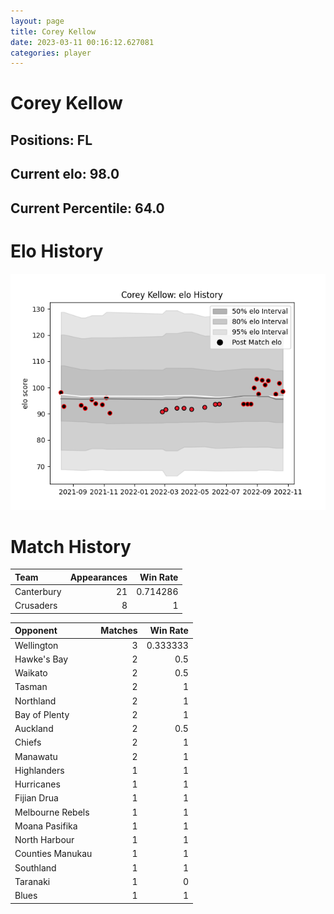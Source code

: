 ```yaml
---  
layout: page  
title: Corey Kellow  
date: 2023-03-11 00:16:12.627081  
categories: player  
---
```

# Corey Kellow

## Positions: FL

## Current elo: 98.0

## Current Percentile: 64.0

# Elo History


![elo history](history_CoreyKellow.png)
# Match History


| Team       |   Appearances |   Win Rate |
|:-----------|--------------:|-----------:|
| Canterbury |            21 |   0.714286 |
| Crusaders  |             8 |   1        |

| Opponent         |   Matches |   Win Rate |
|:-----------------|----------:|-----------:|
| Wellington       |         3 |   0.333333 |
| Hawke's Bay      |         2 |   0.5      |
| Waikato          |         2 |   0.5      |
| Tasman           |         2 |   1        |
| Northland        |         2 |   1        |
| Bay of Plenty    |         2 |   1        |
| Auckland         |         2 |   0.5      |
| Chiefs           |         2 |   1        |
| Manawatu         |         2 |   1        |
| Highlanders      |         1 |   1        |
| Hurricanes       |         1 |   1        |
| Fijian Drua      |         1 |   1        |
| Melbourne Rebels |         1 |   1        |
| Moana Pasifika   |         1 |   1        |
| North Harbour    |         1 |   1        |
| Counties Manukau |         1 |   1        |
| Southland        |         1 |   1        |
| Taranaki         |         1 |   0        |
| Blues            |         1 |   1        |